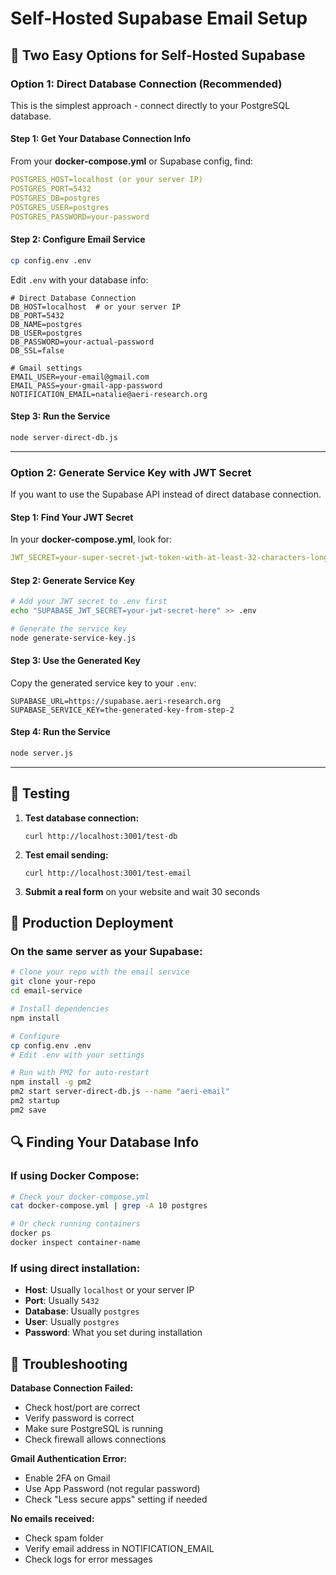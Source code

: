 # Self-Hosted Supabase Email Setup

## 🎯 Two Easy Options for Self-Hosted Supabase

### **Option 1: Direct Database Connection (Recommended)**

This is the simplest approach - connect directly to your PostgreSQL database.

#### Step 1: Get Your Database Connection Info
From your **docker-compose.yml** or Supabase config, find:
```yaml
POSTGRES_HOST=localhost (or your server IP)
POSTGRES_PORT=5432
POSTGRES_DB=postgres
POSTGRES_USER=postgres  
POSTGRES_PASSWORD=your-password
```

#### Step 2: Configure Email Service
```bash
cp config.env .env
```

Edit `.env` with your database info:
```env
# Direct Database Connection
DB_HOST=localhost  # or your server IP
DB_PORT=5432
DB_NAME=postgres
DB_USER=postgres
DB_PASSWORD=your-actual-password
DB_SSL=false

# Gmail settings
EMAIL_USER=your-email@gmail.com
EMAIL_PASS=your-gmail-app-password
NOTIFICATION_EMAIL=natalie@aeri-research.org
```

#### Step 3: Run the Service
```bash
node server-direct-db.js
```

---

### **Option 2: Generate Service Key with JWT Secret**

If you want to use the Supabase API instead of direct database connection.

#### Step 1: Find Your JWT Secret
In your **docker-compose.yml**, look for:
```yaml
JWT_SECRET=your-super-secret-jwt-token-with-at-least-32-characters-long
```

#### Step 2: Generate Service Key
```bash
# Add your JWT secret to .env first
echo "SUPABASE_JWT_SECRET=your-jwt-secret-here" >> .env

# Generate the service key
node generate-service-key.js
```

#### Step 3: Use the Generated Key
Copy the generated service key to your `.env`:
```env
SUPABASE_URL=https://supabase.aeri-research.org
SUPABASE_SERVICE_KEY=the-generated-key-from-step-2
```

#### Step 4: Run the Service
```bash
node server.js
```

---

## 🧪 Testing

1. **Test database connection:**
   ```
   curl http://localhost:3001/test-db
   ```

2. **Test email sending:**
   ```
   curl http://localhost:3001/test-email
   ```

3. **Submit a real form** on your website and wait 30 seconds

## 🚀 Production Deployment

### On the same server as your Supabase:
```bash
# Clone your repo with the email service
git clone your-repo
cd email-service

# Install dependencies
npm install

# Configure
cp config.env .env
# Edit .env with your settings

# Run with PM2 for auto-restart
npm install -g pm2
pm2 start server-direct-db.js --name "aeri-email"
pm2 startup
pm2 save
```

## 🔍 Finding Your Database Info

### If using Docker Compose:
```bash
# Check your docker-compose.yml
cat docker-compose.yml | grep -A 10 postgres

# Or check running containers
docker ps
docker inspect container-name
```

### If using direct installation:
- **Host**: Usually `localhost` or your server IP
- **Port**: Usually `5432`
- **Database**: Usually `postgres`
- **User**: Usually `postgres`
- **Password**: What you set during installation

## 🚨 Troubleshooting

**Database Connection Failed:**
- Check host/port are correct
- Verify password is correct
- Make sure PostgreSQL is running
- Check firewall allows connections

**Gmail Authentication Error:**
- Enable 2FA on Gmail
- Use App Password (not regular password)
- Check "Less secure apps" setting if needed

**No emails received:**
- Check spam folder
- Verify email address in NOTIFICATION_EMAIL
- Check logs for error messages